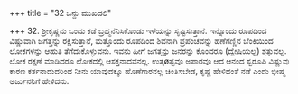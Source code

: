 +++
title = "32 ಒನ್ದು ಮುಖದಲಿ"

+++
32. ಶ್ರೀಕೃಷ್ಣನು ಒಂದು ಕಡೆ ಬ್ರಹ್ಮನೆನಿಸಿಕೊಂಡು ಇಳೆಯನ್ನು ಸೃಷ್ಟಿಸುತ್ತಾನೆ. ಇನ್ನೊಂದು ರೂಪದಿಂದ ವಿಷ್ಣುವಾಗಿ ಜಗತ್ತನ್ನು ರಕ್ಷಿಸುತ್ತಾನೆ, ಮತ್ತೊಂದು ರೂಪದಿಂದ ಶಿವನಾಗಿ ಪ್ರಪಂಚವನ್ನು ಹಣೆಗಣ್ಣಿನ ಬೆಂಕಿಯಿಂದ ಲೋಕಗಳನ್ನು ಆಹುತಿ ತೆಗೆದುಕೊಳ್ಳುವನು. ಇವನು ಹೀಗೆ ಜಗತ್ತನ್ನು ಜನರನ್ನು ಕೊಂದರೂ (ದ್ವೇಷಿಯಲ್ಲ) ಶತ್ರುವಲ್ಲ. ಲೋಕ ರಕ್ಷಣೆ ಮಾಡಿದರೂ ಲೋಕದಲ್ಲಿ ಆಸಕ್ತನಾದವನಲ್ಲ. ಉತ್ಕøಷ್ಟವೂ ಅಪಾರವೂ ಆದ ಆನಂದ ಸ್ವರೂಪಿ ವಿಷ್ಣುವು ಕಾರಣ ಕರ್ತನಾದುದರಿಂದ ನೀನು ಯಾವುದಕ್ಕೂ ಹೊಣೆಗಾರನಲ್ಲ ಚಿಂತಿಸಬೇಡ, ಕೃಷ್ಣ ಹೇಳಿದಂತೆ ನಡೆ ಎಂದು ಭೀಷ್ಮ ಅರ್ಜುನನಿಗೆ ಹೇಳಿದನು.